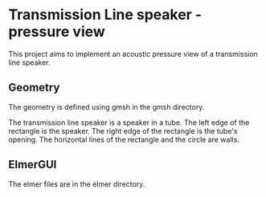 # Transmission Line speaker - pressure view

This project aims to implement an acoustic pressure view of a transmission line speaker.

## Geometry

The geometry is defined using gmsh in the gmsh directory.

The transmission line speaker is a speaker in a tube.
The left edge of the rectangle is the speaker. The right edge of the rectangle is the tube's opening.
The horizontal lines of the rectangle and the circle are walls.

## ElmerGUI

The elmer files are in the elmer directory.
